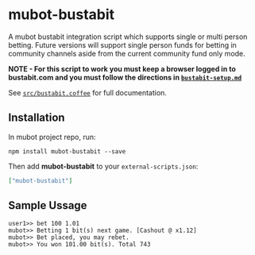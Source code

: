 # mubot-bustabit

A mubot bustabit integration script which supports single or multi person betting.
Future versions will support single person funds for betting in community channels
aside from the current community fund only mode.

**NOTE - For this script to work you must keep a browser logged in to bustabit.com
and you must follow the directions in [`bustabit-setup.md`](bustabit-setup.md)**

See [`src/bustabit.coffee`](src/bustabit.coffee) for full documentation.

## Installation

In mubot project repo, run:

`npm install mubot-bustabit --save`

Then add **mubot-bustabit** to your `external-scripts.json`:

```json
["mubot-bustabit"]
```

## Sample Ussage

```
user1>> bet 100 1.01
mubot>> Betting 1 bit(s) next game. [Cashout @ x1.12]
mubot>> Bet placed, you may rebet.
mubot>> You won 101.00 bit(s). Total 743

```
